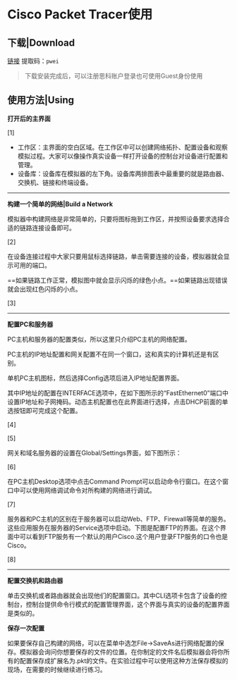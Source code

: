 # Cisco Packet Tracer使用

## 下载|Download

[链接](https://pan.baidu.com/s/1YG10xepo6CUqQNTENqrbgA )
提取码：`pwei`

> 下载安装完成后，可以注册思科账户登录也可使用Guest身份使用

## 使用方法|Using

**打开后的主界面**

[1]

- 工作区：主界面的空白区域。在工作区中可以创建网络拓扑、配置设备和观察模拟过程。大家可以像操作真实设备一样打开设备的控制台对设备进行配置和管理。
- 设备库：设备库在模拟器的左下角。设备库两排图表中最重要的就是路由器、交换机、链接和终端设备。

---

**构建一个简单的网络|Build a Network**

模拟器中构建网络是非常简单的，只要将图标拖到工作区，并按照设备要求选择合适的链路连接设备即可。

[2]

在设备连接过程中大家只要用鼠标选择链路，单击需要连接的设备，模拟器就会显示可用的端口。

==如果链路工作正常，模拟图中就会显示闪烁的绿色小点。==如果链路出现错误就会出现红色闪烁的小点。

[3]

---

**配置PC和服务器**

PC主机和服务器的配置类似，所以这里只介绍PC主机的网络配置。

PC主机的IP地址配置和网关配置不在同一个窗口，这和真实的计算机还是有区别。

单机PC主机图标，然后选择Config选项后进入IP地址配置界面。

其中IP地址的配置在INTERFACE选项中，在如下图所示的“FastEthernet0”端口中设置IP地址和子网掩码。动态主机配置也在此界面进行选择，点击DHCP前面的单选按钮即可完成这个配置。

[4]

[5]

网关和域名服务器的设置在Global/Settings界面，如下图所示：

[6]

在PC主机Desktop选项中点击Command Prompt可以启动命令行窗口。在这个窗口中可以使用网络调试命令对所构建的网络进行调试。

[7]

服务器和PC主机的区别在于服务器可以启动Web、FTP、Firewall等简单的服务。这些应用服务在服务器的Service选项中启动。下图是配置FTP的界面。在这个界面中可以看到FTP服务有一个默认的用户Cisco.这个用户登录FTP服务的口令也是Cisco。

[8]

---

**配置交换机和路由器**

单击交换机或者路由器就会出现他们的配置窗口。其中CLI选项卡包含了设备的控制台，控制台提供命令行模式的配置管理界面，这个界面与真实的设备的配置界面是类似的。

**保存一次配置**

如果要保存自己构建的网络，可以在菜单中选怎File->SaveAs进行网络配置的保存。模拟器会询问你想要保存的文件的位置。在你制定的文件名后模拟器会将你所有的配置保存成扩展名为.pkt的文件。在实验过程中可以使用这种方法保存模拟的现场，在需要的时候继续进行练习。